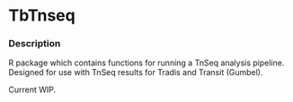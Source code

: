 # TbTnseq

### Description
R package which contains functions for running a TnSeq analysis pipeline. 
Designed for use with TnSeq results for Tradis and Transit (Gumbel). 

Current WIP. 
